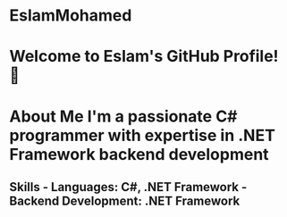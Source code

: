 # EslamMohamed
# Welcome to Eslam's GitHub Profile! 👋 
# About Me  I'm a passionate C# programmer with expertise in .NET Framework backend development 
## Skills  - **Languages:** C#, .NET Framework - **Backend Development:** .NET Framework
